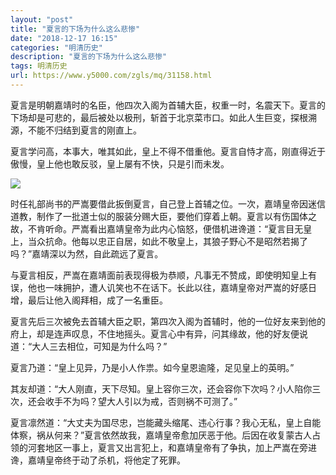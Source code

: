 ```yaml
---
layout: "post"
title: "夏言的下场为什么这么悲惨"
date: "2018-12-17 16:15"
categories: "明清历史"
description: "夏言的下场为什么这么悲惨"
tags: 明清历史
url: https://www.y5000.com/zgls/mq/31158.html
---
```






夏言是明朝嘉靖时的名臣，他四次入阁为首辅大臣，权重一时，名震天下。夏言的下场却是可悲的，最后被处以极刑，斩首于北京菜市口。如此人生巨变，探根溯源，不能不归结到夏言的刚直上。

夏言学问高，本事大，唯其如此，皇上不得不借重他。夏言自恃才高，刚直得近于傲慢，皇上他也敢反驳，皇上屡有不快，只是引而未发。

![](https://img.y5000.com/uploads/allimg/180629/8-1P629103FY01.jpg)

时任礼部尚书的严嵩要借此扳倒夏言，自己登上首辅之位。一次，嘉靖皇帝因迷信道教，制作了一批道士似的服装分赐大臣，要他们穿着上朝。夏言以有伤国体之故，不肯听命。严嵩看出嘉靖皇帝为此内心恼怒，便借机进谗道：“夏言目无皇上，当众抗命。他每以忠正自居，如此不敬皇上，其狼子野心不是昭然若揭了吗？”嘉靖深以为然，自此疏远了夏言。

与夏言相反，严嵩在嘉靖面前表现得极为恭顺，凡事无不赞成，即使明知皇上有误，他也一味拥护，遭人讥笑也不在话下。长此以往，嘉靖皇帝对严嵩的好感日增，最后让他入阁拜相，成了一名重臣。

夏言先后三次被免去首辅大臣之职，第四次入阁为首辅时，他的一位好友来到他的府上，却是连声叹息，不住地摇头。夏言心中有异，问其缘故，他的好友便说道：“大人三去相位，可知是为什么吗？”

夏言乃道：“皇上见异，乃是小人作祟。如今皇恩逾隆，足见皇上的英明。”

其友却道：“大人刚直，天下尽知。皇上容你三次，还会容你下次吗？小人陷你三次，还会收手不为吗？望大人引以为戒，否则祸不可测了。”

夏言凛然道：“大丈夫为国尽忠，岂能藏头缩尾、违心行事？我心无私，皇上自能体察，祸从何来？”夏言依然故我，嘉靖皇帝愈加厌恶于他。后因在收复蒙古人占领的河套地区一事上，夏言又出言犯上，和嘉靖皇帝有了争执，加上严嵩在旁进谗，嘉靖皇帝终于动了杀机，将他定了死罪。
